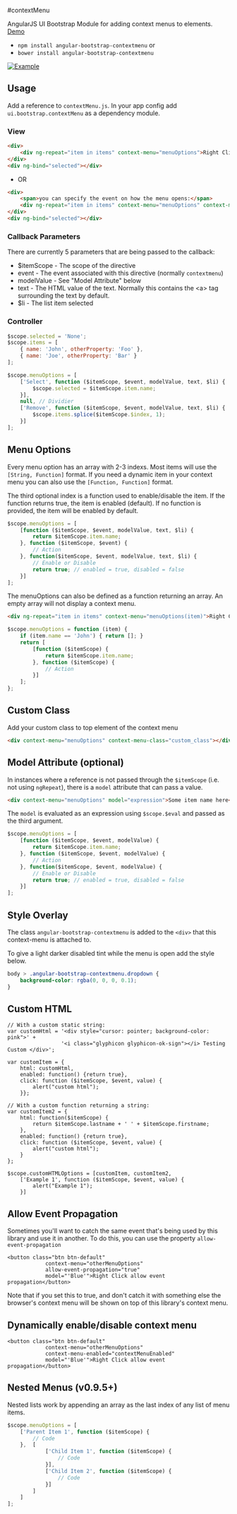#contextMenu

AngularJS UI Bootstrap Module for adding context menus to elements. [Demo](http://codepen.io/templarian/pen/VLKZLB)

- `npm install angular-bootstrap-contextmenu` or
- `bower install angular-bootstrap-contextmenu`



[![Example](http://i.imgur.com/U3xybfE.png)](http://codepen.io/templarian/pen/VLKZLB)

## Usage

Add a reference to `contextMenu.js`. In your app config add `ui.bootstrap.contextMenu` as a dependency module.

### View

```html
<div>
    <div ng-repeat="item in items" context-menu="menuOptions">Right Click: {{item.name}}</div>
</div>
<div ng-bind="selected"></div>
```
* OR

```html
<div>
    <span>you can specify the event on how the menu opens:</span>
    <div ng-repeat="item in items" context-menu="menuOptions" context-menu-on="click">Left Click: {{item.name}}</div>
</div>
<div ng-bind="selected"></div>
```
### Callback Parameters
There are currently 5 parameters that are being passed to the callback:
- $itemScope - The scope of the directive
- event - The event associated with this directive (normally `contextmenu`)
- modelValue - See "Model Attribute" below
- text - The HTML value of the text. Normally this contains the &lt;a&gt; tag surrounding the text by default.
- $li - The list item selected

### Controller

```js
$scope.selected = 'None';
$scope.items = [
    { name: 'John', otherProperty: 'Foo' },
    { name: 'Joe', otherProperty: 'Bar' }
];

$scope.menuOptions = [
    ['Select', function ($itemScope, $event, modelValue, text, $li) {
        $scope.selected = $itemScope.item.name;
    }],
    null, // Dividier
    ['Remove', function ($itemScope, $event, modelValue, text, $li) {
        $scope.items.splice($itemScope.$index, 1);
    }]
];
```

## Menu Options

Every menu option has an array with 2-3 indexs. Most items will use the `[String, Function]` format. If you need a dynamic item in your context menu you can also use the `[Function, Function]` format.

The third optional index is a function used to enable/disable the item. If the function returns true, the item is enabled (default). If no function is provided, the item will be enabled by default.

```js
$scope.menuOptions = [
    [function ($itemScope, $event, modelValue, text, $li) {
        return $itemScope.item.name;
    }, function ($itemScope, $event) {
        // Action
    }, function($itemScope, $event, modelValue, text, $li) {
        // Enable or Disable
        return true; // enabled = true, disabled = false
    }]
];
```

The menuOptions can also be defined as a function returning an array. An empty array will not display a context menu.

```html
<div ng-repeat="item in items" context-menu="menuOptions(item)">Right Click: {{item.name}}</div>
```

```js
$scope.menuOptions = function (item) {
    if (item.name == 'John') { return []; }
    return [
        [function ($itemScope) {
            return $itemScope.item.name;
        }, function ($itemScope) {
            // Action
        }]
    ];
};
```

## Custom Class

Add your custom class to top element of the context menu

```html
<div context-menu="menuOptions" context-menu-class="custom_class"></div>
```

## Model Attribute (optional)

In instances where a reference is not passed through the `$itemScope` (i.e. not using `ngRepeat`), there is a `model` attribute that can pass a value.

```html
<div context-menu="menuOptions" model="expression">Some item name here</div>
```

The `model` is evaluated as an expression using `$scope.$eval` and passed as the third argument.

```js
$scope.menuOptions = [
    [function ($itemScope, $event, modelValue) {
        return $itemScope.item.name;
    }, function ($itemScope, $event, modelValue) {
        // Action
    }, function($itemScope, $event, modelValue) {
        // Enable or Disable
        return true; // enabled = true, disabled = false
    }]
];
```

## Style Overlay

The class `angular-bootstrap-contextmenu` is added to the `<div>` that this context-menu is attached to.

To give a light darker disabled tint while the menu is open add the style below.

```css
body > .angular-bootstrap-contextmenu.dropdown {
    background-color: rgba(0, 0, 0, 0.1);
}
```


## Custom HTML

```
// With a custom static string:
var customHtml = '<div style="cursor: pointer; background-color: pink">' +
                 '<i class="glyphicon glyphicon-ok-sign"></i> Testing Custom </div>';

var customItem = {
    html: customHtml,
    enabled: function() {return true},
    click: function ($itemScope, $event, value) {
        alert("custom html");
    }};

// With a custom function returning a string:
var customItem2 = {
    html: function($itemScope) {
        return $itemScope.lastname + ' ' + $itemScope.firstname;
    },
    enabled: function() {return true},
    click: function ($itemScope, $event, value) {
        alert("custom html");
    }
};

$scope.customHTMLOptions = [customItem, customItem2,
    ['Example 1', function ($itemScope, $event, value) {
        alert("Example 1");
    }]
```

## Allow Event Propagation
Sometimes you'll want to catch the same event that's being used by this library and use it in another. To do this, you can use the property `allow-event-propagation`
```
<button class="btn btn-default"
            context-menu="otherMenuOptions"
            allow-event-propagation="true"
            model="'Blue'">Right Click allow event propagation</button>
```
Note that if you set this to true, and don't catch it with something else the browser's context menu will be shown on top of this library's context menu.

## Dynamically enable/disable context menu
```
<button class="btn btn-default"
            context-menu="otherMenuOptions"
            context-menu-enabled="contextMenuEnabled"
            model="'Blue'">Right Click allow event propagation</button>
```

## Nested Menus (v0.9.5+)

Nested lists work by appending an array as the last index of any list of menu items.

```js
$scope.menuOptions = [
    ['Parent Item 1', function ($itemScope) {
        // Code
    },  [
            ['Child Item 1', function ($itemScope) {
                // Code
            }],
            ['Child Item 2', function ($itemScope) {
                // Code
            }]
        ]
    ]
];
```

